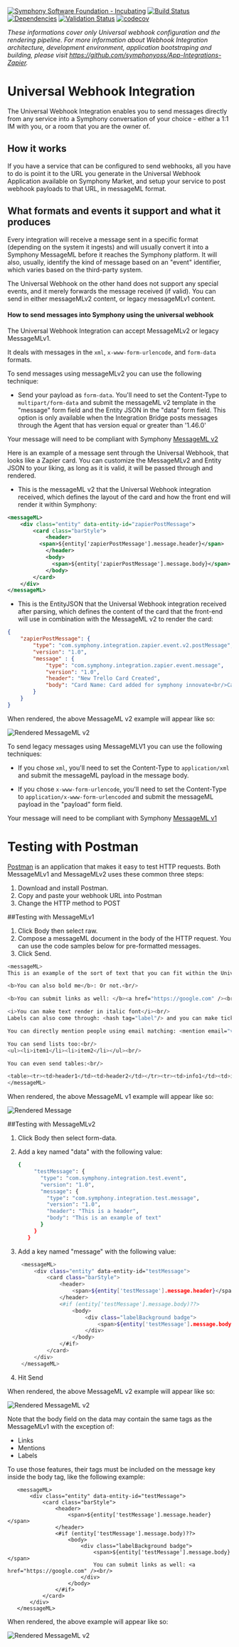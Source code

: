 [![Symphony Software Foundation - Incubating](https://cdn.rawgit.com/symphonyoss/contrib-toolbox/master/images/ssf-badge-incubating.svg)](https://symphonyoss.atlassian.net/wiki/display/FM/Incubating)
[![Build Status](https://travis-ci.org/symphonyoss/App-Integrations-Universal.svg?branch=dev)](https://travis-ci.org/symphonyoss/App-Integrations-Universal)
[![Dependencies](https://www.versioneye.com/user/projects/58d049f86893fd0037a30b1a/badge.svg?style=flat-square)](https://www.versioneye.com/user/projects/58d049f86893fd0037a30b1a)
[![Validation Status](https://scan.coverity.com/projects/12827/badge.svg?flat=1)](https://scan.coverity.com/projects/symphonyoss-app-integrations-universal)
[![codecov](https://codecov.io/gh/symphonyoss/App-Integrations-Universal/branch/dev/graph/badge.svg)](https://codecov.io/gh/symphonyoss/App-Integrations-Universal)


*These informations cover only Universal webhook configuration and the rendering pipeline. For more information about Webhook Integration architecture, development environment, application bootstraping and building, please visit https://github.com/symphonyoss/App-Integrations-Zapier.*

# Universal Webhook Integration
The Universal Webhook Integration enables you to send messages directly from any service into a Symphony conversation of your choice - either a 1:1 IM with you, or a room that you are the owner of.

## How it works
If you have a service that can be configured to send webhooks, all you have to do is point it to the URL you generate in the Universal Webhook Application available on Symphony Market, and setup your service to post webhook payloads to that URL, in messageML format.

## What formats and events it support and what it produces
Every integration will receive a message sent in a specific format (depending on the system it ingests) and will usually convert it into a Symphony MessageML before it reaches the Symphony platform. It will also, usually, identify the kind of message based on an "event" identifier, which varies based on the third-party system.

The Universal Webhook on the other hand does not support any special events, and it merely forwards the message received (if valid). You can send in either messageMLv2 content, or legacy messageMLv1 content.

#### How to send messages into Symphony using the universal webhook

The Universal Webhook Integration can accept MessageMLv2 or legacy MessageMLv1.

It deals with messages in the `xml`, `x-www-form-urlencode`, and `form-data` formats.

To send messages using messageMLv2 you can use the following technique:

* Send your payload as `form-data`. You'll need to set the Content-Type to `multipart/form-data` and submit the messageML v2
template in the "message" form field and the Entity JSON in the "data" form field. This option is only available when
 the Integration Bridge posts messages through the Agent that has version equal or greater than '1.46.0'
 
Your message will need to be compliant with Symphony [MessageML v2](https://symphonyoss.atlassian.net/wiki/display/WGFOS/MessageML+V2+Draft+Proposal+-+For+Discussion)
 
Here is an example of a message sent through the Universal Webhook, that looks like a Zapier card. You can customize the MessageMLv2 and Entity JSON to your liking, as long as it is valid, it will be passed through and rendered.
 
* This is the messageML v2 that the Universal Webhook integration received, which defines the layout of the card and how the front end will render it within Symphony:

```xml
<messageML>
    <div class="entity" data-entity-id="zapierPostMessage">
        <card class="barStyle">
            <header>        
	      <span>${entity['zapierPostMessage'].message.header}</span>
            </header>
            <body>
              <span>${entity['zapierPostMessage'].message.body}</span>    
            </body>
        </card>
    </div>
</messageML>
```
* This is the EntityJSON that the Universal Webhook integration received after parsing, which defines the content of the card that the front-end will use in combination with the MessageML v2 to render the card:

```json
{
	"zapierPostMessage": {
		"type": "com.symphony.integration.zapier.event.v2.postMessage",
		"version": "1.0",
		"message" : {
		    "type": "com.symphony.integration.zapier.event.message",
		    "version": "1.0",
		    "header": "New Trello Card Created",
		    "body": "Card Name: Card added for symphony innovate<br/>Card Link: https://trello.com/c/8Md51YdW/15-card-added-for-symphony-innovate"
		}
	}
}
```
When rendered, the above MessageML v2 example will appear like so:

![Rendered MessageML v2](src/docs/images/sample_universal_rendered_v2.png)

To send legacy messages using MessageMLV1 you can use the following techniques:

* If you chose `xml`, you'll need to set the Content-Type to `application/xml` and submit the messageML payload in the message body.

* If you chose `x-www-form-urlencode`, you'll need to set the Content-Type to `application/x-www-form-urlencoded` and submit the messageML payload in the "payload" form field.

Your message will need to be compliant with Symphony [MessageML v1](https://rest-api.symphony.com/docs/message-format/)

# Testing with Postman
[Postman](http://getpostman.com) is an application that makes it easy to test HTTP requests.
Both MessageMLv1 and MessageMLv2 uses these common three steps:

1. Download and install Postman.
2. Copy and paste your webhook URL into Postman
3. Change the HTTP method to POST

##Testing with MessageMLv1

1. Click Body then select raw.
2. Compose a messageML document in the body of the HTTP request. You can use the code samples below for pre-formatted messages.
3. Click Send.

```sh
<messageML>
This is an example of the sort of text that you can fit within the Universal Webhook Integration. Your service can post updates here!<br/>

<b>You can also bold me</b>: Or not.<br/>

<b>You can submit links as well: </b><a href="https://google.com" /><br/>

<i>You can make text render in italic font</i><br/>
Labels can also come through: <hash tag="label"/> and you can make tickers appear too: <cash tag="GOOG"/><br/>

You can directly mention people using email matching: <mention email="vincent@symphony.com"/><br/>

You can send lists too:<br/>
<ul><li>item1</li><li>item2</li></ul><br/>

You can even send tables:<br/>

<table><tr><td>header1</td><td>header2</td></tr><tr><td>info1</td><td>info2</td></tr><tr><td>info1</td><td>info2</td></tr><tr><td>info1</td><td>info2</td></tr></table>
</messageML>
```
When rendered, the above MessageML v1 example will appear like so:

![Rendered Message](src/docs/images/sample_universal_rendered_v1.png)

##Testing with MessageMLv2

1. Click Body then select form-data.
2. Add a key named "data" with the following value:
   
   ```sh
   {
        "testMessage": {
          "type": "com.symphony.integration.test.event",
          "version": "1.0",
          "message": {
            "type": "com.symphony.integration.test.message",
            "version": "1.0",
            "header": "This is a header",
            "body": "This is an example of text"
          }
        }
      }
   ```

3. Add a key named "message" with the following value:    
   
   ```sh
    <messageML>
        <div class="entity" data-entity-id="testMessage">
            <card class="barStyle">
                <header>
                    <span>${entity['testMessage'].message.header}</span>
                </header>
                <#if (entity['testMessage'].message.body)??>
                    <body>
                        <div class="labelBackground badge">
                            <span>${entity['testMessage'].message.body}</span>
                        </div>
                    </body>
                </#if>
            </card>
        </div>
    </messageML>
   ```
   
4. Hit Send

When rendered, the above MessageML v2 example will appear like so:

![Rendered MessageML v2](src/docs/images/sample_universal_rendered_v2_2.png)
   
   Note that the body field on the data may contain the same tags as the MessageMLv1 with the exception of:
   * Links
   * Mentions
   * Labels
   
   To use those features, their tags must be included on the message key inside the body tag, like the following example:
   
      
       <messageML>
           <div class="entity" data-entity-id="testMessage">
               <card class="barStyle">
                   <header>
                       <span>${entity['testMessage'].message.header}</span>
                   </header>
                   <#if (entity['testMessage'].message.body)??>
                       <body>
                           <div class="labelBackground badge">
                               <span>${entity['testMessage'].message.body}</span>
                               You can submit links as well: <a href="https://google.com" /><br/>
                           </div>
                       </body>
                   </#if>
               </card>
           </div>
       </messageML>
       
When rendered, the above example will appear like so:       
   
![Rendered MessageML v2](src/docs/images/sample_universal_rendered_v2_with_link.png)

     
   